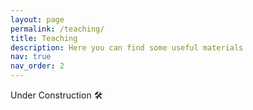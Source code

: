 ```yaml
---
layout: page
permalink: /teaching/
title: Teaching
description: Here you can find some useful materials
nav: true
nav_order: 2
---
```


Under Construction :hammer_and_wrench:
